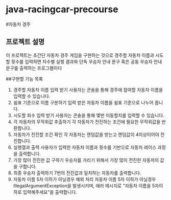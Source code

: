 # java-racingcar-precourse

#자동차 경주

## 프로젝트 설명
이 프로젝트는 초간단 자동차 경주 게임을 구현하는 것으로 경주할 자동차 이름과 시도할 횟수를 입력하면
차수별 실행 결과와 단독 우승자 안내 문구 혹은 공동 우승자 안내 문구를 출력하는 프로그램이다

##구현할 기능 목록

1. 경주할 자동차 이름 입력 받기
	사용자는 콘솔을 통해 경주에 참여할 자동차 이름을 입력할 수 있습니다.
2. 쉼표 기준으로 이름 구분하기
	입력 받은 자동차 이름을 쉼표 기준으로 나누어 줍니다.
3. 시도할 회수 입력 받기
	사용자는 콘솔을 통해 몇번 이동할지를 입력할 수 있습니다.
4. 각 자동차의 무작위값 추출하기
	각 자동차가 전진하는 조건에 필요한 무작위값을 반환합니다.
5. 자동차가 전진할 조건 확인
	각 자동차는 랜덤값을 받는고 랜덤값이 4이상이어야 전진합니다.
6. 실행결과 출력
	사용자가 입력한 자동차 이름과 횟수를 기반으로 자동차 레이스 과정을 출력합니다.
7. 가장 많이 전진한 값 구하기
	우승자를 가리기 위해서 가장 많이 전진한 자동차의 값을 구합니다.
8. 최종 우승자 출력하기
	7번의 전진값과 일치하는 자동차를 출력합니다.
9. 자동차 이름 5자 이하가 아닐경우 예외 처리
	자동차 이름 5자 이하가 아닐경우 IllegalArgumentException을 발생시키며, 에러 메시지로 "자동차 이름을 5자이하로 입력해주세요"을 출력합니다.

